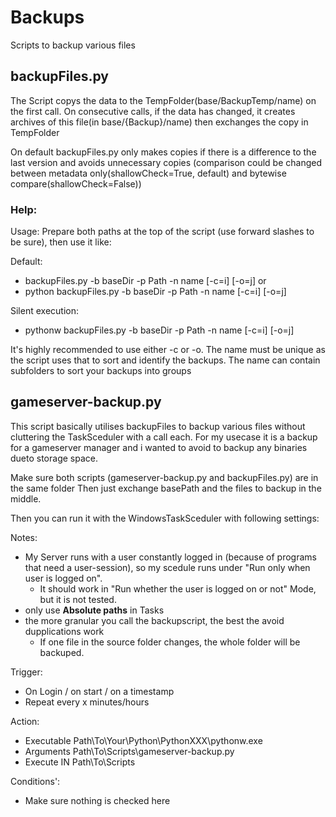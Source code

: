 # Backups
Scripts to backup various files 

## backupFiles.py
The Script copys the data to the TempFolder(base/BackupTemp/name) on the first call. On consecutive calls, if the data has changed, it creates archives of this file(in base/{Backup}/name) then exchanges the copy in TempFolder

On default backupFiles.py only makes copies if there is a difference to the last version and avoids unnecessary copies (comparison could be changed between metadata only(shallowCheck=True, default) and bytewise compare(shallowCheck=False))

### Help:
Usage: Prepare both paths at the top of the script (use forward slashes to be sure), then use it like:

Default:
- backupFiles.py -b baseDir -p Path -n name [-c=i] [-o=j] or
- python backupFiles.py -b baseDir -p Path -n name [-c=i] [-o=j]

Silent execution:
- pythonw backupFiles.py -b baseDir -p Path -n name [-c=i] [-o=j]

It's highly recommended to use either -c or -o.
The name must be unique as the script uses that to sort and identify the backups.
The name can contain subfolders to sort your backups into groups

## gameserver-backup.py
This script basically utilises backupFiles to backup various files without cluttering the TaskSceduler with a call each.
For my usecase it is a backup for a gameserver manager and i wanted to avoid to backup any binaries dueto storage space. 

Make sure both scripts (gameserver-backup.py and backupFiles.py) are in the same folder
Then just exchange basePath and the files to backup in the middle.

Then you can run it with the WindowsTaskSceduler with following settings: 

Notes: 
- My Server runs with a user constantly logged in (because of programs that need a user-session), so my scedule runs under "Run only when user is logged on".
    - It should work in "Run whether the user is logged on or not" Mode, but it is not tested.
- only use **Absolute paths** in Tasks
- the more granular you call the backupscript, the best the avoid dupplications work
    - If one file in the source folder changes, the whole folder will be backuped.

Trigger: 
- On Login / on start / on a timestamp
- Repeat every x minutes/hours

Action:
- Executable Path\To\Your\Python\PythonXXX\pythonw.exe
- Arguments Path\To\Scripts\gameserver-backup.py
- Execute IN Path\To\Scripts
  
Conditions':
- Make sure nothing is checked here
